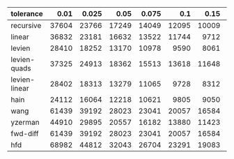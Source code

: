 | tolerance  |  0.01 |  0.025 |  0.05 |  0.075 |  0.1 |  0.15 |  0.2 |  0.25 |  0.5 |  1 |
|-----------| -----:| -----:| -----:| -----:| -----:| -----:| -----:| -----:| -----:| -----:|
| recursive    | 37604 | 23766 | 17249 | 14049 | 12095 | 10009 | 8828 | 7892 | 5687 | 4096 |
| linear       | 36832 | 23181 | 16632 | 13522 | 11744 | 9712 | 8440 | 7622 | 5483 | 4018 |
| levien       | 28410 | 18252 | 13170 | 10978 | 9590 | 8061 | 7066 | 6413 | 4821 | 3724 |
| levien-quads | 37325 | 24913 | 18362 | 15513 | 13618 | 11648 | 10390 | 9519 | 7212 | 5556 |
| levien-linear| 28402 | 18313 | 13279 | 11065 | 9728 | 8312 | 7360 | 6744 | 5133 | 3898 |
| hain         | 24112 | 16064 | 12218 | 10621 | 9805 | 9050 | 8975 | 9411 | 6878 | 5054 |
| wang         | 61439 | 39192 | 28023 | 23041 | 20057 | 16584 | 14475 | 13082 | 9481 | 6977 |
| yzerman      | 44910 | 29895 | 20557 | 16182 | 13880 | 11423 | 10183 | 9520 | 8227 | 9162 |
| fwd-diff     | 61439 | 39192 | 28023 | 23041 | 20057 | 16584 | 14475 | 13082 | 9481 | 6977 |
| hfd          | 68982 | 44812 | 32043 | 26704 | 23291 | 19083 | 16812 | 15203 | 11186 | 8191 |
